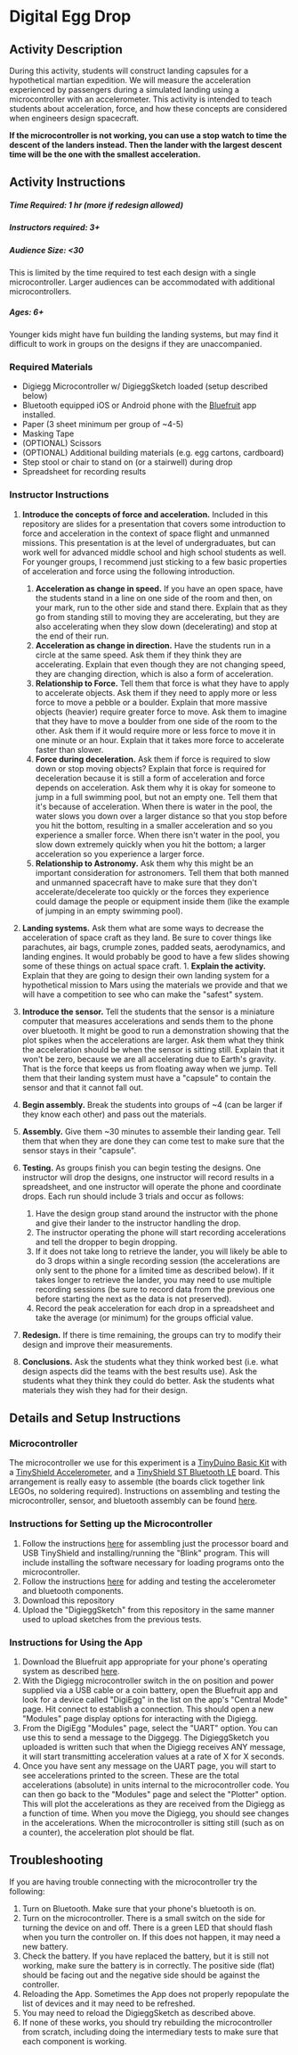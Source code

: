 # Digital Egg Drop

## Activity Description

During this activity, students will construct landing capsules for a hypothetical martian expedition. We will measure the acceleration experienced by passengers during a simulated landing using a microcontroller with an accelerometer. This activity is intended to teach students about acceleration, force, and how these concepts are considered when engineers design spacecraft.

**If the microcontroller is not working, you can use a stop watch to time the descent of the landers instead. Then the lander with the largest descent time will be the one with the smallest acceleration.**

## Activity Instructions

##### Time Required: 1 hr (more if redesign allowed)
##### Instructors required: 3+
##### Audience Size: <30
This is limited by the time required to test each design with a single microcontroller. Larger audiences can be accommodated with additional microcontrollers.
##### Ages: 6+
Younger kids might have fun building the landing systems, but may find it difficult to work in groups on the designs if they are unaccompanied.

### Required Materials

- Digiegg Microcontroller w/ DigieggSketch loaded (setup described below)
- Bluetooth equipped iOS or Android phone with the [Bluefruit](https://learn.adafruit.com/bluefruit-le-connect/ios-setup) app installed.
- Paper (3 sheet minimum per group of ~4-5)
- Masking Tape
- (OPTIONAL) Scissors
- (OPTIONAL) Additional building materials (e.g. egg cartons, cardboard)
- Step stool or chair to stand on (or a stairwell) during drop
- Spreadsheet for recording results

### Instructor Instructions

1. **Introduce the concepts of force and acceleration.** Included in this repository are slides for a presentation that covers some introduction to force and acceleration in the context of space flight and unmanned missions. This presentation is at the level of undergraduates, but can work well for advanced middle school and high school students as well. For younger groups, I recommend just sticking to a few basic properties of acceleration and force using the following introduction.

    1. **Acceleration as change in speed.** If you have an open space, have the students stand in a line on one side of the room and then, on your mark, run to the other side and stand there. Explain that as they go from standing still to moving they are accelerating, but they are also accelerating when they slow down (decelerating) and stop at the end of their run.
    1. **Acceleration as change in direction.** Have the students run in a circle at the same speed. Ask them if they think they are accelerating. Explain that even though they are not changing speed, they are changing direction, which is also a form of acceleration.
    1. **Relationship to Force.** Tell them that force is what they have to apply to accelerate objects. Ask them if they need to apply more or less force to move a pebble or a boulder. Explain that more massive objects (heavier) require greater force to move. Ask them to imagine that they have to move a boulder from one side of the room to the other. Ask them if it would require more or less force to move it in one minute or an hour. Explain that it takes more force to accelerate faster than slower.
    1. **Force during deceleration.** Ask them if force is required to slow down or stop moving objects? Explain that force is required for deceleration because it is still a form of acceleration and force depends on acceleration. Ask them why it is okay for someone to jump in a full swimming pool, but not an empty one. Tell them that it's because of acceleration. When there is water in the pool, the water slows you down over a larger distance so that you stop before you hit the bottom, resulting in a smaller acceleration and so you experience a smaller force. When there isn't water in the pool, you slow down extremely quickly when you hit the bottom; a larger acceleration so you experience a larger force.
    1. **Relationship to Astronomy.** Ask them why this might be an important consideration for astronomers. Tell them that both manned and unmanned spacecraft have to make sure that they don't accelerate/decelerate too quickly or the forces they experience could damage the people or equipment inside them (like the example of jumping in an empty swimming pool).
  1. **Landing systems.** Ask them what are some ways to decrease the acceleration of space craft as they land. Be sure to cover things like parachutes, air bags, crumple zones, padded seats, aerodynamics, and landing engines. It would probably be good to have a few slides showing some of these things on actual space craft.
    1. **Explain the activity.** Explain that they are going to design their own landing system for a hypothetical mission to Mars using the materials we provide and that we will have a competition to see who can make the "safest" system.
  
1. **Introduce the sensor.** Tell the students that the sensor is a miniature computer that measures accelerations and sends them to the phone over bluetooth. It might be good to run a demonstration showing that the plot spikes when the accelerations are larger. Ask them what they think the acceleration should be when the sensor is sitting still. Explain that it won't be zero, because we are all accelerating due to Earth's gravity. That is the force that keeps us from floating away when we jump. Tell them that their landing system must have a "capsule" to contain the sensor and that it cannot fall out.
1. **Begin assembly.** Break the students into groups of ~4 (can be larger if they know each other) and pass out the materials.
1. **Assembly.** Give them ~30 minutes to assemble their landing gear. Tell them that when they are done they can come test to make sure that the sensor stays in their "capsule".
1. **Testing.** As groups finish you can begin testing the designs. One instructor will drop the designs, one instructor will record results in a spreadsheet, and one instructor will operate the phone and coordinate drops. Each run should include 3 trials and occur as follows:

    1. Have the design group stand around the instructor with the phone and give their lander to the instructor handling the drop.
    1. The instructor operating the phone will start recording accelerations and tell the dropper to begin dropping.
    1. If it does not take long to retrieve the lander, you will likely be able to do 3 drops within a single recording session (the accelerations are only sent to the phone for a limited time as described below). If it takes longer to retrieve the lander, you may need to use multiple recording sessions (be sure to record data from the previous one before starting the next as the data is not preserved).
    1. Record the peak acceleration for each drop in a spreadsheet and take the average (or minimum) for the groups official value.

1. **Redesign.** If there is time remaining, the groups can try to modify their design and improve their measurements.
1. **Conclusions.** Ask the students what they think worked best (i.e. what design aspects did the teams with the best results use). Ask the students what they think they could do better. Ask the students what materials they wish they had for their design.

## Details and Setup Instructions

### Microcontroller

The microcontroller we use for this experiment is a [TinyDuino Basic Kit](https://tinycircuits.com/products/tinyduino-basic-kit) with a [TinyShield Accelerometer](https://tinycircuits.com/products/accelerometer-tinyshield), and a [TinyShield ST Bluetooth LE](https://tinycircuits.com/products/bluetooth-low-energy-tinyshield) board. This arrangement is really easy to assemble (the boards click together link LEGOs, no soldering required). Instructions on assembling and testing the microcontroller, sensor, and bluetooth assembly can be found [here](http://iotdesign.embedded-computing.com/articles/build-an-internet-connected-bluetooth-wearable-with-arduino-and-cordova-part-one/).

### Instructions for Setting up the Microcontroller

1. Follow the instructions [here](http://learn.tinycircuits.com/Processors/TinyDuino_Setup_Tutorial/) for assembling just the processor board and USB TinyShield and installing/running the "Blink" program. This will include installing the software necessary for loading programs onto the microcontroller.
1. Follow the instructions [here](http://iotdesign.embedded-computing.com/articles/build-an-internet-connected-bluetooth-wearable-with-arduino-and-cordova-part-one/) for adding and testing the accelerometer and bluetooth components.
1. Download this repository
1. Upload the "DigieggSketch" from this repository in the same manner used to upload sketches from the previous tests.

### Instructions for Using the App

1. Download the Bluefruit app appropriate for your phone's operating system as described [here](https://learn.adafruit.com/bluefruit-le-connect/ios-setup).
1. With the Digiegg microcontroller switch in the on position and power supplied via a USB cable or a coin battery, open the Bluefruit app and look for a device called "DigiEgg" in the list on the app's "Central Mode" page. Hit connect to establish a connection. This should open a new "Modules" page display options for interacting with the Digiegg.
1. From the DigiEgg "Modules" page, select the "UART" option. You can use this to send a message to the Diggegg. The DigieggSketch you uploaded is written such that when the Digiegg receives ANY message, it will start transmitting acceleration values at a rate of X for X seconds.
1. Once you have sent any message on the UART page, you will start to see accelerations printed to the screen. These are the total accelerations (absolute) in units internal to the microcontroller code. You can then go back to the "Modules" page and select the "Plotter" option. This will plot the accelerations as they are received from the Digiegg as a function of time. When you move the Digiegg, you should see changes in the accelerations. When the microcontroller is sitting still (such as on a counter), the acceleration plot should be flat.


## Troubleshooting

If you are having trouble connecting with the microcontroller try the following:

1. Turn on Bluetooth. Make sure that your phone's bluetooth is on.
1. Turn on the microcontroller. There is a small switch on the side for turning the device on and off. There is a green LED that should flash when you turn the controller on. If this does not happen, it may need a new battery.
1. Check the battery. If you have replaced the battery, but it is still not working, make sure the battery is in correctly. The positive side (flat) should be facing out and the negative side should be against the controller.
1. Reloading the App. Sometimes the App does not properly repopulate the list of devices and it may need to be refreshed.
1. You may need to reload the DigieggSketch as described above.
1. If none of these works, you should try rebuilding the microcontroller from scratch, including doing the intermediary tests to make sure that each component is working.
